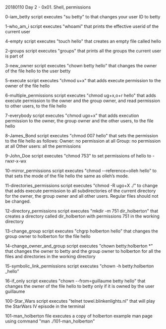 20180110 Day 2 - 0x01. Shell, permissions

0-iam_betty
	script executes "su betty" to that changes your user ID to betty

1-who_am_i
	script executes "whoami" that prints the effective userid of the current user

4-empty
	script executes "touch hello" that creates an empty file called hello

2-groups
	script executes "groups" that prints all the groups the current user is part of

3-new_owner
	script executes "chown betty hello" that changes the owner of the file hello to the user betty

5-execute
	script executes "chmod u+x" that adds execute permission to the owner of the file hello

6-multiple_permissions
	script executes "chmod ug+x,o+r hello" that adds execute permission to the owner and the group owner, and read permission to other users, to the file hello

7-everybody
	script executes "chmod ugo+x" that adds execution permission to the owner, the group owner and the other users, to the file hello

8-James_Bond
	script executes "chmod 007 hello" that sets the permission to the file hello as follows:
	Owner: no permission at all
	Group: no permission at all
	Other users: all the permissions

9-John_Doe
	script executes "chmod 753" to set permissions of hello to -rwxr-x-wx

10-mirror_permissions
	script executes "chmod --reference=olleh hello" to that sets the mode of the file hello the same as olleh’s mode.

11-directories_permissions
	script executes "chmod -R ugo+X ./" to change that adds execute permission to all subdirectories of the current directory for the owner, the group owner and all other users. Regular files should not be changed.

12-directory_permissions
	script executes "mkdir -m 751 dir_holberton" that creates a directory called dir_holberton with permissions 751 in the working directory

13-change_group
	script executes "chgrp holberton hello" that changes the group owner to holberton for the file hello

14-change_owner_and_group
	script executes "chown betty:holberton *" that changes the owner to betty and the group owner to holberton for all the files and directories in the working directory

15-symbolic_link_permissions
	script executes "chown -h betty:holberton _hello" 

16-if_only
	script executes "chown --from=guillaume betty hello" that changes the owner of the file hello to betty only if it is owned by the user guillaume

100-Star_Wars
	script executes "telnet towel.blinkenlights.nl" that will play the StarWars IV episode in the terminal

101-man_holberton
	file executes a copy of holberton example man page using command "man ./101-man_holberton"

